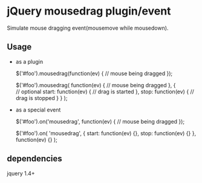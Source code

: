 # jQuery mousedrag plugin/event

Simulate mouse dragging event(mousemove while mousedown).

## Usage

* as a plugin

    $('#foo').mousedrag(function(ev) { // mouse being dragged });

    $('#foo').mousedrag(
        function(ev) {  // mouse being dragged }, 
        {  
            // optional
            start: function(ev) { // drag is started  },
            stop: function(ev) { // drag is stopped }
        }
    );
    
* as a special event

    $('#foo').on('mousedrag', function(ev) { // mouse being dragged });
    
    $('#foo').on(
        'mousedrag',
        {
            start: function(ev) {},
            stop: function(ev) {}
        },
        function(ev) {}
    );

## dependencies

jquery 1.4+ 
